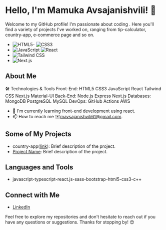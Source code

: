 # Hello, I'm Mamuka Avsajanishvili! 👋

Welcome to my GitHub profile! I'm passionate about coding . Here you'll find a variety of projects I've worked on, ranging from tip-calculator, country-app, e-commerce page and so on.

- ![HTML5](https://img.shields.io/badge/-HTML5-E34F26?style=flat&logo=html5&logoColor=white)- ![CSS3](https://img.shields.io/badge/-CSS3-1572B6?style=flat&logo=css3&logoColor=white)
- ![JavaScript](https://img.shields.io/badge/-JavaScript-F7DF1E?style=flat&logo=javascript&logoColor=black) ![React](https://img.shields.io/badge/-React-61DAFB?style=flat&logo=react&logoColor=black)
- ![Tailwind CSS](https://img.shields.io/badge/-Tailwind_CSS-38B2AC?style=flat&logo=tailwind-css&logoColor=white)
- ![Next.js](https://img.shields.io/badge/-Next.js-000000?style=flat&logo=next.js&logoColor=white)


## About Me

🛠️ Technologies & Tools
Front-End: HTML5 CSS3 JavaScript React Tailwind CSS Next.js Material-UI
Back-End: Node.js Express Next.js
Databases: MongoDB PostgreSQL MySQL
DevOps: GitHub Actions AWS

- 🌱 I'm currently learning front-end development using react.
- 📫 How to reach me ✉️mavsajanishvili61@gmail.com.

## Some of My Projects

- country-app([link](https://github.com/mamuka111/country-app-2)): Brief description of the project.
- [Project Name]([link](https://mamuka111.github.io/tip-calculator/)): Brief description of the project.

## Languages and Tools

- javascript-typescript-react.js-sass-bootstrap-html5-css3-c++

## Connect with Me

- [LinkedIn]([link](https://www.linkedin.com/in/mamuka-avsajanishvili-47ab6b269/))

Feel free to explore my repositories and don't hesitate to reach out if you have any questions or suggestions. Thanks for stopping by! 😊
